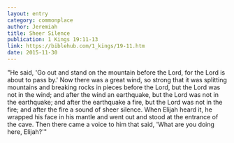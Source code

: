 ```yaml
---
layout: entry
category: commonplace
author: Jeremiah
title: Sheer Silence
publication: 1 Kings 19:11-13
link: https://biblehub.com/1_kings/19-11.htm
date: 2015-11-30
---
```


"He said, 'Go out and stand on the mountain before the Lord, for the Lord is about to pass by.' Now there was a great wind, so strong that it was splitting mountains and breaking rocks in pieces before the Lord, but the Lord was not in the wind; and after the wind an earthquake, but the Lord was not in the earthquake; and after the earthquake a fire, but the Lord was not in the fire; and after the fire a sound of sheer silence. When Elijah heard it, he wrapped his face in his mantle and went out and stood at the entrance of the cave. Then there came a voice to him that said, 'What are you doing here, Elijah?'"
